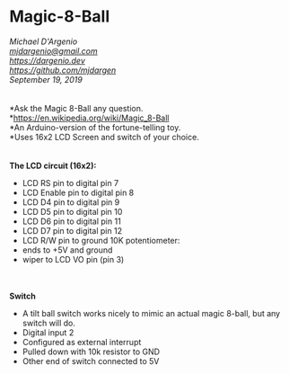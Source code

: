 # Magic-8-Ball
*Michael D'Argenio  
mjdargenio@gmail.com  
https://dargenio.dev  
https://github.com/mjdargen  
September 19, 2019*   
\
\
*Ask the Magic 8-Ball any question.  
*https://en.wikipedia.org/wiki/Magic_8-Ball  
*An Arduino-version of the fortune-telling toy.  
*Uses 16x2 LCD Screen and switch of your choice.  
\
\
**The LCD circuit (16x2):**
* LCD RS pin to digital pin 7
* LCD Enable pin to digital pin 8
* LCD D4 pin to digital pin 9
* LCD D5 pin to digital pin 10
* LCD D6 pin to digital pin 11
* LCD D7 pin to digital pin 12
* LCD R/W pin to ground
 10K potentiometer:
* ends to +5V and ground
* wiper to LCD VO pin (pin 3)

[//]: # (Hello)
      \
      \
**Switch**
* A tilt ball switch works nicely to mimic an actual magic 8-ball, but any switch will do.
* Digital input 2
* Configured as external interrupt
* Pulled down with 10k resistor to GND
* Other end of switch connected to 5V
